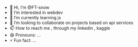 - 👋 Hi, I’m @FT-snow
- 👀 I’m interested in webdev 
- 🌱 I’m currently learning js
- 💞️ I’m looking to collaborate on projects based on api services 
- 📫 How to reach me , through my linkedin , kaggle
- 😄 Pronouns: ...
- ⚡ Fun fact: ...

<!---
FT-snow/FT-snow is a ✨ special ✨ repository because its `README.md` (this file) appears on your GitHub profile.
You can click the Preview link to take a look at your changes.
--->
